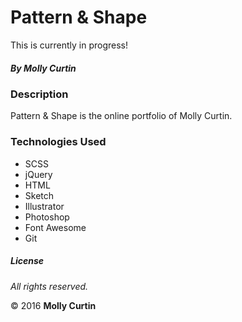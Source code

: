 # Pattern &amp; Shape

This is currently in progress!


##### By Molly Curtin

### Description

Pattern &amp; Shape is the online portfolio of Molly Curtin. 


### Technologies Used

* SCSS
* jQuery
* HTML
* Sketch
* Illustrator
* Photoshop
* Font Awesome
* Git



##### License

*All rights reserved.*

&copy; 2016 **Molly Curtin**
